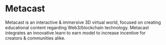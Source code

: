 # Metacast
Metacast is an interactive &amp; immersive 3D virtual world, focused on creating educational content regarding Web3/blockchain technology. Metacast integrates an innovative learn to earn model to increase incentive for creators &amp; communities alike.
